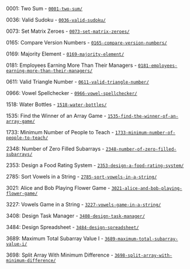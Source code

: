 0001: Two Sum - [`0001-two-sum/`](0001-two-sum/)

0036: Valid Sudoku - [`0036-valid-sudoku/`](0036-valid-sudoku/)

0073: Set Matrix Zeroes - [`0073-set-matrix-zeroes/`](0073-set-matrix-zeroes/)

0165: Compare Version Numbers - [`0165-compare-version-numbers/`](0165-compare-version-numbers/)

0169: Majority Element - [`0169-majority-element/`](0169-majority-element/)

0181: Employees Earning More Than Their Managers - [`0181-employees-earning-more-than-their-managers/`](0181-employees-earning-more-than-their-managers/)

0611: Valid Triangle Number - [`0611-valid-triangle-number/`](0611-valid-triangle-number/)

0966: Vowel Spellchecker - [`0966-vowel-spellchecker/`](0966-vowel-spellchecker/)

1518: Water Bottles - [`1518-water-bottles/`](1518-water-bottles/)

1535: Find the Winner of an Array Game - [`1535-find-the-winner-of-an-array-game/`](1535-find-the-winner-of-an-array-game/)

1733: Minimum Number of People to Teach - [`1733-minimum-number-of-people-to-teach/`](1733-minimum-number-of-people-to-teach/)

2348: Number of Zero Filled Subarrays - [`2348-number-of-zero-filled-subarrays/`](2348-number-of-zero-filled-subarrays/)

2353: Design a Food Rating System - [`2353-design-a-food-rating-system/`](2353-design-a-food-rating-system/)

2785: Sort Vowels in a String - [`2785-sort-vowels-in-a-string/`](2785-sort-vowels-in-a-string/)

3021: Alice and Bob Playing Flower Game - [`3021-alice-and-bob-playing-flower-game/`](3021-alice-and-bob-playing-flower-game/)

3227: Vowels Game in a String - [`3227-vowels-game-in-a-string/`](3227-vowels-game-in-a-string/)

3408: Design Task Manager - [`3408-design-task-manager/`](3408-design-task-manager/)

3484: Design Spreadsheet - [`3484-design-spreadsheet/`](3484-design-spreadsheet/)

3689: Maximum Total Subarray Value I - [`3689-maximum-total-subarray-value-i/`](3689-maximum-total-subarray-value-i/)

3698: Split Array With Minimum Difference - [`3698-split-array-with-minimum-difference/`](3698-split-array-with-minimum-difference/)